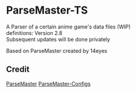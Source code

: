 # ParseMaster-TS

A Parser of a certain anime game's data files (WIP)  
definitions: Version 2.8  
Subsequent updates will be done privately  

Based on ParseMaster created by 14eyes  

## Credit

[ParseMaster](https://github.com/14eyes/ParseMaster)
[ParseMaster-Configs](https://github.com/14eyes/ParseMaster-Configs)
